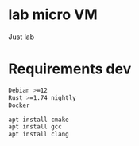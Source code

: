 # lab micro VM
Just lab


# Requirements dev

```sh
Debian >=12
Rust >=1.74 nightly
Docker
```
```sh
apt install cmake
apt install gcc
apt install clang
```
